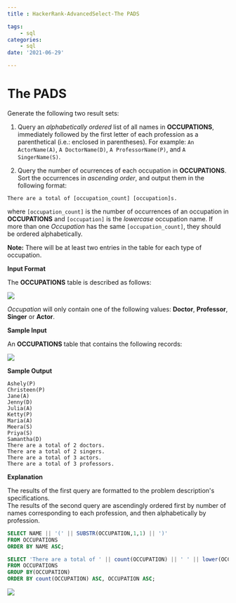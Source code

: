 ```yaml
---
title : HackerRank-AdvancedSelect-The PADS

tags:
    - sql
categories:
    - sql 
date: '2021-06-29'

---
```


# The PADS



Generate the following two result sets:

1.  Query an  _alphabetically ordered_  list of all names in  **OCCUPATIONS**, immediately followed by the first letter of each profession as a parenthetical (i.e.: enclosed in parentheses). For example:  `An ActorName(A)`,  `A DoctorName(D)`,  `A ProfessorName(P)`, and  `A SingerName(S)`.

2. Query the number of ocurrences of each occupation in **OCCUPATIONS**. Sort the occurrences in _ascending order_, and output them in the following format:

```
There are a total of [occupation_count] [occupation]s.
```
where `[occupation_count]` is the number of occurrences of an occupation in **OCCUPATIONS** and `[occupation]` is the _lowercase_ occupation name. If more than one _Occupation_ has the same `[occupation_count]`, they should be ordered alphabetically.

**Note:** There will be at least two entries in the table for each type of occupation.

**Input Format**

The  **OCCUPATIONS**  table is described as follows:


![](https://s3.amazonaws.com/hr-challenge-images/12889/1443816414-2a465532e7-1.png)

_Occupation_  will only contain one of the following values:  **Doctor**,  **Professor**,  **Singer**  or  **Actor**.

**Sample Input**

An  **OCCUPATIONS**  table that contains the following records:

![](https://s3.amazonaws.com/hr-challenge-images/12889/1443816608-0b4d01d157-2.png)

**Sample Output**

```
Ashely(P)
Christeen(P)
Jane(A)
Jenny(D)
Julia(A)
Ketty(P)
Maria(A)
Meera(S)
Priya(S)
Samantha(D)
There are a total of 2 doctors.
There are a total of 2 singers.
There are a total of 3 actors.
There are a total of 3 professors.
```

**Explanation**

The results of the first query are formatted to the problem description's specifications.  
The results of the second query are ascendingly ordered first by number of names corresponding to each profession, and then alphabetically by profession.




```sql
SELECT NAME || '(' || SUBSTR(OCCUPATION,1,1) || ')'
FROM OCCUPATIONS
ORDER BY NAME ASC;

SELECT 'There are a total of ' || count(OCCUPATION) || ' ' || lower(OCCUPATION) ||'s.'
FROM OCCUPATIONS
GROUP BY(OCCUPATION)
ORDER BY count(OCCUPATION) ASC, OCCUPATION ASC;
```

![](https://i.imgur.com/48q2TD6.png)


